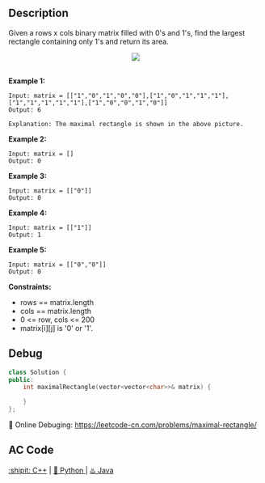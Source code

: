 ## Description

Given a rows x cols binary matrix filled with 0's and 1's, find the largest rectangle containing only 1's and return its area.

<div align="center">
  <img align="center" src="https://assets.leetcode.com/uploads/2020/09/14/maximal.jpg">
</div>
<br>

<strong>Example 1:</strong>

```
Input: matrix = [["1","0","1","0","0"],["1","0","1","1","1"],["1","1","1","1","1"],["1","0","0","1","0"]]
Output: 6

Explanation: The maximal rectangle is shown in the above picture.
```
<strong>Example 2:</strong>
```
Input: matrix = []
Output: 0
```
<strong>Example 3:</strong>
```
Input: matrix = [["0"]]
Output: 0
```
<strong>Example 4:</strong>
```
Input: matrix = [["1"]]
Output: 1
```
<strong>Example 5:</strong>
```
Input: matrix = [["0","0"]]
Output: 0
```

<strong>Constraints:</strong>

- rows == matrix.length
- cols == matrix.length
- 0 <= row, cols <= 200
- matrix[i][j] is '0' or '1'.


## Debug
```cpp
class Solution {
public:
    int maximalRectangle(vector<vector<char>>& matrix) {

    }
};
```

🐛 Online Debuging: https://leetcode-cn.com/problems/maximal-rectangle/

## AC Code
<div>
  <a href="https://github.com/Charmve/LeetCode4FLAG/tree/main/85.%20Maximal%20Rectangle/85_maximal-rectangle.cpp">:shipit: C++</a> | 
  <a href="https://github.com/Charmve/LeetCode4FLAG/tree/main/85.%20Maximal%20Rectangle/85_maximal-rectangle.py">🐍 Python </a> | 
  <a href="https://github.com/Charmve/LeetCode4FLAG/tree/main/85.%20Maximal%20Rectangle/85_maximal-rectangle.java">♨️ Java </a>
</div>
